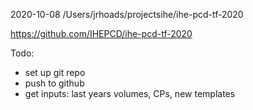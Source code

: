 2020-10-08
/Users/jrhoads/projectsihe/ihe-pcd-tf-2020

https://github.com/IHEPCD/ihe-pcd-tf-2020

Todo:
- set up git repo
- push to github
- get inputs: last years volumes, CPs, new templates

